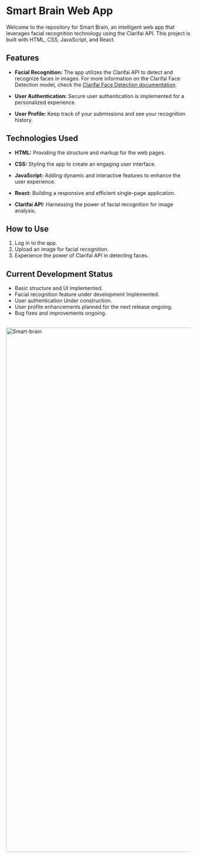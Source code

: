 # Smart Brain Web App

Welcome to the repository for Smart Brain, an intelligent web app that leverages facial recognition technology using the Clarifai API. This project is built with HTML, CSS, JavaScript, and React.

## Features

- **Facial Recognition:** The app utilizes the Clarifai API to detect and recognize faces in images. For more information on the Clarifai Face Detection model, check the [Clarifai Face Detection documentation](https://clarifai.com/clarifai/main/models/face-detection).

- **User Authentication:** Secure user authentication is implemented for a personalized experience.

- **User Profile:** Keep track of your submissions and see your recognition history.

## Technologies Used

- **HTML:** Providing the structure and markup for the web pages.

- **CSS:** Styling the app to create an engaging user interface.

- **JavaScript:** Adding dynamic and interactive features to enhance the user experience.

- **React:** Building a responsive and efficient single-page application.

- **Clarifai API:** Harnessing the power of facial recognition for image analysis.

## How to Use

1. Log in to the app.
2. Upload an image for facial recognition.
3. Experience the power of Clarifai API in detecting faces.

## Current Development Status

- Basic structure and UI implemented.
- Facial recognition feature under development Implemented. 
- User authentication Under construction.
- User profile enhancements planned for the next release ongoing. 
- Bug fixes and improvements ongoing.
  
<br> 
<img width="1429" alt="Smart-brain" src="https://github.com/char06/smart-brain-ReactApp/assets/24831449/76a52f90-edc2-4fce-b990-73d656b2a6c3">

